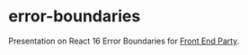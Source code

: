 # error-boundaries
Presentation on React 16 Error Boundaries for [Front End Party](http://www.frontendparty.com/).
